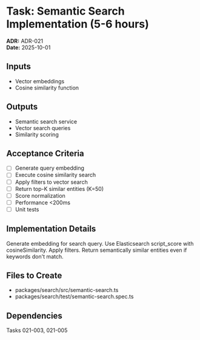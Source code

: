 # Task: Semantic Search Implementation (5-6 hours)
**ADR:** ADR-021  
**Date:** 2025-10-01

## Inputs
- Vector embeddings
- Cosine similarity function

## Outputs
- Semantic search service
- Vector search queries
- Similarity scoring

## Acceptance Criteria
- [ ] Generate query embedding
- [ ] Execute cosine similarity search
- [ ] Apply filters to vector search
- [ ] Return top-K similar entities (K=50)
- [ ] Score normalization
- [ ] Performance <200ms
- [ ] Unit tests

## Implementation Details
Generate embedding for search query. Use Elasticsearch script_score with cosineSimilarity. Apply filters. Return semantically similar entities even if keywords don't match.

## Files to Create
- packages/search/src/semantic-search.ts
- packages/search/test/semantic-search.spec.ts

## Dependencies
Tasks 021-003, 021-005